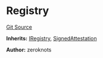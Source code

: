 # Registry
[Git Source](https://github.com/rhinestonewtf/registry/blob/350cdd9001705a91cd42a82c8ee3e0cd055714e5/src/Registry.sol)

**Inherits:**
[IRegistry](/src/IRegistry.sol/interface.IRegistry.md), [SignedAttestation](/src/core/SignedAttestation.sol/contract.SignedAttestation.md)

**Author:**
zeroknots


